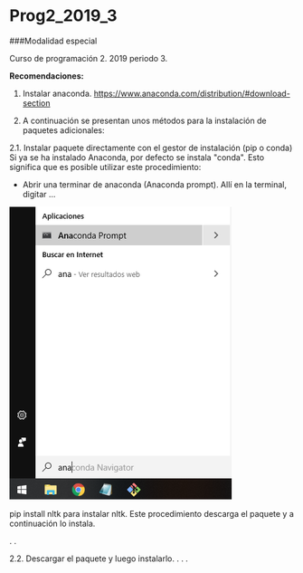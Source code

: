 # Prog2_2019_3
###Modalidad especial

Curso de programación 2.  2019 periodo 3.

**Recomendaciones:**
1. Instalar anaconda. https://www.anaconda.com/distribution/#download-section

2. A continuación se presentan unos métodos para la instalación de paquetes adicionales:

2.1. Instalar paquete directamente con el gestor de instalación (pip o conda)
Si ya se ha instalado Anaconda, por defecto se instala "conda".  Esto significa que es posible utilizar este procedimiento:
* Abrir una terminar de anaconda (Anaconda prompt).  Allí en la terminal, digitar ...

![Anaconda Prompt](/Images/prompt.png)

pip install nltk
para instalar nltk. Este procedimiento descarga el paquete y a continuación lo instala.

.
.

2.2. Descargar el paquete y luego instalarlo.
.
.
.

